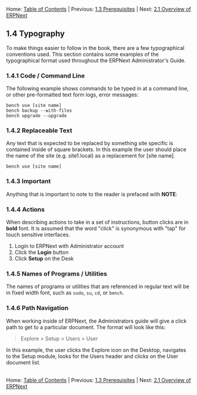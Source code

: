 Home: [Table of Contents](../ "Table of Contents") | Previous: [1.3 Prerequisites](prerequisites "Prerequisites") | Next: [2.1 Overview of ERPNext](../introduction/overview "Introduction")

## 1.4 Typography

To make things easier to follow in the book, there are a few typographical conventions used. This section contains some examples of the typographical format used throughout the ERPNext Administrator's Guide.

### 1.4.1 Code / Command Line
The following example shows commands to be typed in at a command line, or other pre-formatted text form logs, error messages:

    bench use [site name]
    bench backup --with-files
    bench upgrade --upgrade


### 1.4.2 Replaceable Text

Any text that is expected to be replaced by something site specific is contained inside of square brackets. In this example the user should place the name of the site (e.g. site1.local) as a replacement for [site name].

    bench use [site name]

### 1.4.3 Important

Anything that is important to note to the reader is prefaced with **NOTE**:

### 1.4.4 Actions

When describing actions to take in a set of instructions, button clicks are in **bold** font. It is assumed that the word "click" is synonymous with "tap" for touch sensitive interfaces.

1. Login to ERPNext with Administrator account
1. Click the **Login** button
1. Click **Setup** on the Desk

### 1.4.5 Names of Programs / Utilities

The names of programs or utilities that are referenced in regular text will be in fixed width font, such as `sudo`, `su`, `cd`, or `bench`.

### 1.4.6 Path Navigation

When working inside of ERPNext, the Administrators guide will give a click path to get to a particular document. The format will look like this:

> Explore > Setup > Users > User

In this example, the user clicks the Explore icon on the Desktop, navigates to the Setup module, looks for the Users header and clicks on the User document list.<br /><br />

Home: [Table of Contents](../ "Table of Contents") | Previous: [1.3 Prerequisites](prerequisites "Prerequisites") | Next: [2.1 Overview of ERPNext](../introduction/overview "Introduction")
